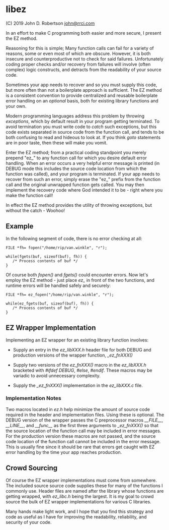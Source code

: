 # libez

(C) 2019 John D. Robertson <john@rrci.com>


In an effort to make C programming both easier and more secure, I present the
EZ method.

Reasoning for this is simple; Many function calls can fail for a variety of
reasons, some or even most of which are obscure. However, it is both insecure
and counterproductive not to check for said failures. Unfortunately coding
proper checks and/or recovery from failures will involve (often complex) logic
constructs, and detracts from the readability of your source code.

Sometimes your app needs to recover and so you must supply this code, but more
often than not a boilerplate approach is sufficient. The EZ method is a
consistent convention to provide centralized and reusable boilerplate error
handling on an _optional_ basis, both for existing library functions and your
own.

Modern programming languages address this problem by throwing *exceptions*,
which by default result in your program getting terminated. To avoid
termination you must write code to *catch* such exceptions, but this code
exists separated in source code from the function call, and tends to be both
confusing to read and hideous to look at. If you think *goto* statements are in
poor taste, then these will make you vomit.

Enter the EZ method; from a practical coding standpoint you merely prepend
"ez\_" to any function call for which you desire default error handling. When
an error occurs a very helpful error message is printed (in DEBUG mode this
includes the source code location from which the function was called), and your
program is terminated. If your app needs to recover from such an error, simply
erase the "ez\_" prefix from the function call and the original unwrapped
function gets called. You may then implement the recovery code where God
intended it to be - right where you make the function call!

In effect the EZ method provides the utility of throwing exceptions, but
without the catch - Woohoo!

## Example

In the following segment of code, there is no error checking at all:

```
FILE *fh= fopen("/home/rip/van.winkle", "r");

while(fgets(buf, sizeof(buf), fh)) {
   /* Process contents of buf */
}
```

Of course both *fopen()* and *fgets()* could encounter errors. Now let's employ
the EZ method - just place *ez\_* in front of the two functions, and runtime
errors will be handled safely and securely:

```
FILE *fh= ez_fopen("/home/rip/van.winkle", "r");

while(ez_fgets(buf, sizeof(buf), fh)) {
   /* Process contents of buf */
}
```

## EZ Wrapper Implementation

Implementing an EZ wrapper for an existing library function involves:

+ Supply an entry in the *ez\_libXXX.h* header file for both DEBUG and
production versions of the wrapper function, *\_ez\_fnXXX()*

+ Supply two versions of the *ez_fnXXX()* macro in the *ez\_libXXX.h* bracketed
with *#ifdef DEBUG*, *#else*, *#endif*.  These macros may be variadic to avoid
unnecessary complexity.

+ Supply the *\_ez\_fnXXX()* implementation in the *ez\_libXXX.c* file.

### Implementation Notes

Two macros located in *ez.h* help minimize the amount of source code required
in the header and implementation files.  Using these is optional. The DEBUG
version of the wrapper passes the C preprocessor macros *\_\_FILE\_\_*,
*\_\_LINE\_\_*, and *\_\_func\_\_* as the first three arguments to
*\_ez\_fnXXX()* so that the source location of the function call may be
included in error messages. For the production version these macros are not
passed, and the source code location of the function call cannot be included in
the error message. This is usually fine since it should be rare that errors get
caught with EZ error handling by the time your app reaches production.

## Crowd Sourcing

Of course the EZ wrapper implementations must come from somewhere. The included
source source code supplies these for many of the functions I commonly use.
Header files are named after the library whose functions are getting wrapped,
with *ez_libc.h* being the largest.  It is my goal to crowd source the bulk of
EZ wrapper implementations for various C libraries.

Many hands make light work, and I hope that you find this strategy and code as
useful as I have for improving the readability, reliability, and security of
your code.
